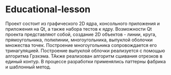 # Educational-lesson

Проект состоит из графического 2D ядра, консольного приложения и приложения на Qt, а также набора тестов к ядру.
Возможности Qt проекта представляют собой, создание 2D объектов - линии, круга, прямоугольника, полилинии, многоугольника, выпуклой оболочки множества точек.
Построение многоугольника сопровождается его тринагуляцией. Построение выпуклой облочки реализуется с помощью алгоритма Грэхэма. ТАкже реализован алгоритм сшивания отрезков в единый контур.
В процессе разработки применялись паттерны фабрика и шаблонный метод.
